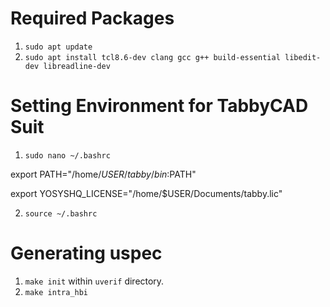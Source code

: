 # Required Packages
1. `sudo apt update`
2. `sudo apt install tcl8.6-dev clang gcc g++ build-essential libedit-dev libreadline-dev`

# Setting Environment for TabbyCAD Suit
1. `sudo nano ~/.bashrc`
   
export PATH="/home/$USER/tabby/bin:$PATH"

export YOSYSHQ_LICENSE="/home/$USER/Documents/tabby.lic"

2. `source ~/.bashrc`

# Generating uspec
1. `make init` within `uverif` directory.
2. `make intra_hbi`
